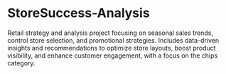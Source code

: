 # StoreSuccess-Analysis
Retail strategy and analysis project focusing on seasonal sales trends, control store selection, and promotional strategies. Includes data-driven insights and recommendations to optimize store layouts, boost product visibility, and enhance customer engagement, with a focus on the chips category.
